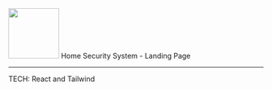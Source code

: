<img src="https://user-images.githubusercontent.com/116014222/210394366-4e65ce08-c2a6-4d1d-bcd9-9e906196087c.png" width="100" height="100"> 
Home Security System - Landing Page 

_________________________________________________________________________________________________________________________________________________________________

TECH: React and Tailwind



